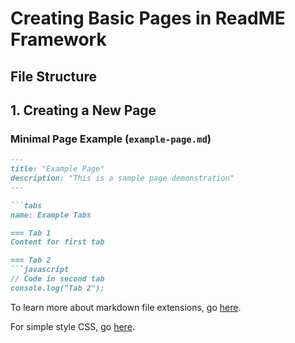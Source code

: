# Creating Basic Pages in ReadME Framework

## File Structure

## 1. Creating a New Page

### Minimal Page Example (`example-page.md`)

```markdown
---
title: "Example Page"
description: "This is a sample page demonstration"
---

```tabs
name: Example Tabs

=== Tab 1
Content for first tab

=== Tab 2
```javascript
// Code in second tab
console.log("Tab 2");
```



To learn more about markdown file extensions, go [here](https://www.markdownguide.org/).

For simple style CSS, go [here](https://getweb.dev/).